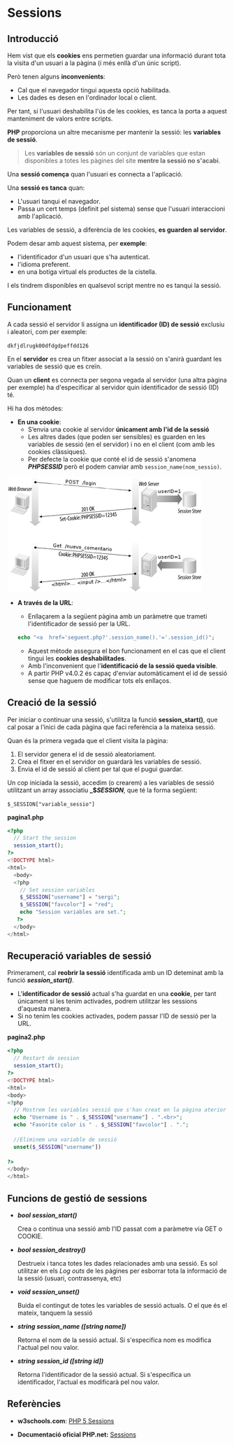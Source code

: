 # Sessions

## Introducció

Hem vist que els **cookies** ens permetien guardar una informació durant tota la visita d'un usuari a la pàgina (i més enllà d'un únic script). 

Però tenen alguns **inconvenients**:
* Cal que el navegador tingui aquesta opció habilitada.
* Les dades es desen en l'ordinador local o client.

Per tant, si l'usuari deshabilita l'ús de les cookies, es tanca la porta a aquest manteniment de valors entre scripts. 

**PHP** proporciona un altre mecanisme per mantenir la sessió: les **variables de sessió**.

> Les **variables de sessió** són un conjunt de variables que estan disponibles a totes les pàgines del site **mentre la sessió no s'acabi**. 

Una **sessió comença** quan l'usuari es connecta a l'aplicació.

Una **sessió es tanca** quan:
  * L'usuari tanqui el navegador.
  * Passa un cert temps (definit pel sistema) sense que l'usuari interaccioni amb l'aplicació.

Les variables de sessió, a diferència de les cookies, **es guarden al servidor**.

Podem desar amb aquest sistema, per **exemple**:
* l'identificador d'un usuari que s'ha autenticat.
* l'idioma preferent.
* en una botiga virtual els productes de la cistella.

I els tindrem disponibles en qualsevol script mentre no es tanqui la sessió. 

## Funcionament

A cada sessió el servidor li assigna un **identificador (ID) de sessió** exclusiu i aleatori, com per exemple:

  `dkfjdlrugk00dfdgdpeffdd126` 

En el **servidor** es crea un fitxer associat a la sessió on s'anirà guardant les variables de sessió que es creïn.

Quan un **client** es connecta per segona vegada al servidor (una altra pàgina per exemple) ha d'especificar al servidor quin identificador de sessió (ID) té. 

Hi ha dos mètodes:

* **En una cookie**: 
    * S’envia una cookie al servidor **únicament amb l'id de la sessió** 
    * Les altres dades (que poden ser sensibles) es guarden en les variables de sessió (en el servidor) i no en el client (com amb les cookies clàssiques). 
    * Per defecte la cookie que conté el id de sessió s'anomena **_PHPSESSID_** però el podem canviar amb `session_name(nom_sessio)`.

![](/assets/PHPSessions-cliente_servidor.png)

* **A través de la URL**: 
    * Enllaçarem a la següent pàgina amb un paràmetre que trameti l'identificador de sessió per la URL. 

    ```php
    echo "<a  href='seguent.php?'.session_name().'='.session_id()";
    ```

    * Aquest mètode assegura el bon funcionament en el cas que el client tingui les **cookies deshabilitades**. 
    * Amb l'inconvenient que l'**identificació de la sessió queda visible**.
    * A partir PHP v4.0.2 és capaç d'enviar automàticament el id de sessió sense que haguem de modificar tots els enllaços.

## Creació de la sessió

Per iniciar o continuar una sessió, s'utilitza la funció **session_start()**, que cal posar a l’inici de cada pàgina que faci referència a la mateixa sessió.

Quan és la primera vegada que el client visita la pàgina:

  1. El servidor genera el id de sessió aleatoriament. 
  2. Crea el fitxer en el servidor on guardarà les variables de sessió.
  3. Envia el id de sessió al client per tal que el pugui guardar.

Un cop iniciada la sessió, accedim (o crearem) a les variables de sessió utilitzant un array associatiu **_$_SESSION_**, que té la forma següent: 	

`$_SESSION["variable_sessio"]`

**pagina1.php**

```php
<?php
  // Start the session
  session_start();
?>
<!DOCTYPE html>
<html>
  <body>
  <?php
    // Set session variables
    $_SESSION["username"] = "sergi";
    $_SESSION["favcolor"] = "red";
    echo "Session variables are set.";
   ?>
  </body>
</html>
```

## Recuperació variables de sessió

Primerament, cal **reobrir la sessió** identificada amb un ID deteminat amb la funció **_session_start()_**.

* L'**identificador de sessió** actual s'ha guardat en una **cookie**, per tant únicament si les tenim activades, podrem utilitzar les sessions d'aquesta manera.
* Si no tenim les cookies activades, podem passar l'ID de sessió per la URL.

**pagina2.php**

```php
<?php
  // Restart de session
  session_start();
?>
<!DOCTYPE html>
<html>
<body>
<?php
  // Mostrem les variables sessió que s'han creat en la pàgina aterior
  echo "Username is " . $_SESSION["username"] . ".<br>";
  echo "Favorite color is " . $_SESSION["favcolor"] . ".";
  
  //Eliminem una variable de sessió
  unset($_SESSION["username"])

?>
</body>
</html>
```

## Funcions de gestió de sessions

* **_bool session_start()_**

  Crea o continua una sessió amb l'ID passat com a paràmetre via GET o COOKIE. 

* **_bool session_destroy()_**

  Destrueix i tanca totes les dades relacionades amb una sessió. 
  Es sol utilitzar en els _Log outs_ de les pàgines per esborrar tota la informació de la sessió (usuari, contrassenya, etc)

* **_void session_unset()_**

  Buida el contingut de totes les variables de sessió actuals.
  O el que és el mateix, tanquem la sessió

* **_string session_name ([string name])_**

    Retorna el nom de la sessió actual. 
  Si s'especifica nom es modifica l'actual pel nou valor.

* **_string session_id ([string id])_**

    Retorna l'identificador de la sessió actual. 
  Si s'especifica un identificador, l'actual es modificarà pel nou valor. 

## Referències

* **w3schools.com**: [PHP 5 Sessions](https://www.w3schools.com/php/php_sessions.asp) 

* **Documentació oficial PHP.net:** [Sessions](http://php.net/manual/en/book.session.php)